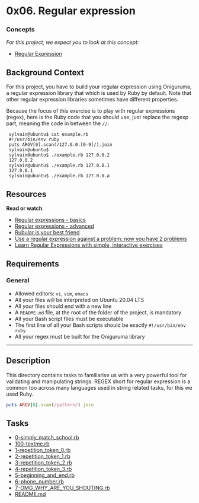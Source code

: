 # 0x06. Regular expression
 ### Concepts
 
 _For this project, we expect you to look at this concept:_
 
 -   [Regular Expression](https://github.com/babajallow91/alx-system_engineering-devops/blob/main/0x06-regular_expressions/Regular-Expression.md)
 
 ## Background Context
 
 For this project, you have to build your regular expression using Oniguruma, a regular expression library that which is used by Ruby by default. Note that other regular expression libraries sometimes have different properties.
 
 Because the focus of this exercise is to play with regular expressions (regex), here is the Ruby code that you should use, just replace the regexp part, meaning the code in between the `//`:
 
     sylvain@ubuntu$ cat example.rb
     #!/usr/bin/env ruby
     puts ARGV[0].scan(/127.0.0.[0-9]/).join
     sylvain@ubuntu$
     sylvain@ubuntu$ ./example.rb 127.0.0.2
     127.0.0.2
     sylvain@ubuntu$ ./example.rb 127.0.0.1
     127.0.0.1
     sylvain@ubuntu$ ./example.rb 127.0.0.a
     
 
 ## Resources
 
 **Read or watch**:
 
 -   [Regular expressions - basics](https://www.slideshare.net/neha_jain/introducing-regular-expressions)
 -   [Regular expressions - advanced](https://www.slideshare.net/neha_jain/advanced-regular-expressions-80296518)
 -   [Rubular is your best friend](https://rubular.com/)
 -   [Use a regular expression against a problem: now you have 2 problems](https://blog.codinghorror.com/regular-expressions-now-you-have-two-problems/)
 -   [Learn Regular Expressions with simple, interactive exercises](https://regexone.com/)
 
 ## Requirements
 
 ### General
 
 -   Allowed editors: `vi`, `vim`, `emacs`
 -   All your files will be interpreted on Ubuntu 20.04 LTS
 -   All your files should end with a new line
 -   A `README.md` file, at the root of the folder of the project, is mandatory
 -   All your Bash script files must be executable
 -   The first line of all your Bash scripts should be exactly `#!/usr/bin/env ruby`
 -   All your regex must be built for the Oniguruma library

------------

## Description
This directory contains tasks to familiarise us with a very powerful tool for
validating and manipulating strings.
REGEX short for regular expression is a common too across many languages
used in string related tasks, for this we used Ruby.

```ruby
puts ARGV[0].scan(/pattern/).join
```

## Tasks
* [0-simply_match_school.rb](0-simply_match_school.rb)
* [100-textme.rb](100-textme.rb)
* [1-repetition_token_0.rb](1-repetition_token_0.rb)
* [2-repetition_token_1.rb](2-repetition_token_1.rb)
* [3-repetition_token_2.rb](3-repetition_token_2.rb)
* [4-repetition_token_3.rb](4-repetition_token_3.rb)
* [5-beginning_and_end.rb](5-beginning_and_end.rb)
* [6-phone_number.rb](6-phone_number.rb)
* [7-OMG_WHY_ARE_YOU_SHOUTING.rb](7-OMG_WHY_ARE_YOU_SHOUTING.rb)
* [README.md](README.md)
